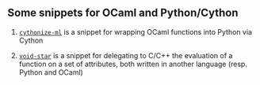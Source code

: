 ## Some snippets for OCaml and Python/Cython

1. [`cythonize-ml`](cythonize-ml) is a snippet for wrapping OCaml functions
into Python via Cython

2. [`void-star`](void-star) is a snippet for delegating to C/C++ the evaluation
of a function on a set of attributes, both written in another language (resp.
Python and OCaml)
